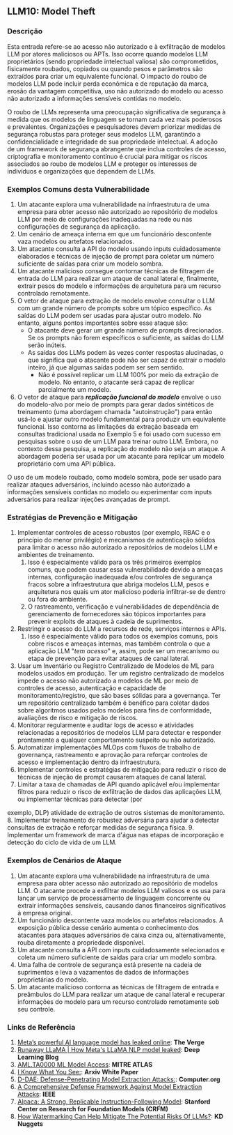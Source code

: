 ## LLM10: Model Theft

### Descrição

Esta entrada refere-se ao acesso não autorizado e à exfiltração de modelos LLM por atores maliciosos ou APTs. Isso ocorre quando modelos LLM proprietários (sendo propriedade intelectual valiosa) são comprometidos, fisicamente roubados, copiados ou quando pesos e parâmetros são extraídos para criar um equivalente funcional. O impacto do roubo de modelos LLM pode incluir perda econômica e de reputação da marca, erosão da vantagem competitiva, uso não autorizado do modelo ou acesso não autorizado a informações sensíveis contidas no modelo.

O roubo de LLMs representa uma preocupação significativa de segurança à medida que os modelos de linguagem se tornam cada vez mais poderosos e prevalentes. Organizações e pesquisadores devem priorizar medidas de segurança robustas para proteger seus modelos LLM, garantindo a confidencialidade e integridade de sua propriedade intelectual. A adoção de um framework de segurança abrangente que inclua controles de acesso, criptografia e monitoramento contínuo é crucial para mitigar os riscos associados ao roubo de modelos LLM e proteger os interesses de indivíduos e organizações que dependem de LLMs.

### Exemplos Comuns desta Vulnerabilidade

1. Um atacante explora uma vulnerabilidade na infraestrutura de uma empresa para obter acesso não autorizado ao repositório de modelos LLM por meio de configurações inadequadas na rede ou nas configurações de segurança da aplicação.
2. Um cenário de ameaça interna em que um funcionário descontente vaza modelos ou artefatos relacionados.
3. Um atacante consulta a API do modelo usando inputs cuidadosamente elaborados e técnicas de injeção de prompt para coletar um número suficiente de saídas para criar um modelo sombra.
4. Um atacante malicioso consegue contornar técnicas de filtragem de entrada do LLM para realizar um ataque de canal lateral e, finalmente, extrair pesos do modelo e informações de arquitetura para um recurso controlado remotamente.
5. O vetor de ataque para extração de modelo envolve consultar o LLM com um grande número de prompts sobre um tópico específico. As saídas do LLM podem ser usadas para ajustar outro modelo. No entanto, alguns pontos importantes sobre esse ataque são:
   - O atacante deve gerar um grande número de prompts direcionados. Se os prompts não forem específicos o suficiente, as saídas do LLM serão inúteis.
   - As saídas dos LLMs podem às vezes conter respostas alucinadas, o que significa que o atacante pode não ser capaz de extrair o modelo inteiro, já que algumas saídas podem ser sem sentido.
     - Não é possível replicar um LLM 100% por meio da extração de modelo. No entanto, o atacante será capaz de replicar parcialmente um modelo.
6. O vetor de ataque para **_replicação funcional do modelo_** envolve o uso do modelo-alvo por meio de prompts para gerar dados sintéticos de treinamento (uma abordagem chamada "autoinstrução") para então usá-lo e ajustar outro modelo fundamental para produzir um equivalente funcional. Isso contorna as limitações da extração baseada em consultas tradicional usada no Exemplo 5 e foi usado com sucesso em pesquisas sobre o uso de um LLM para treinar outro LLM. Embora, no contexto dessa pesquisa, a replicação do modelo não seja um ataque. A abordagem poderia ser usada por um atacante para replicar um modelo proprietário com uma API pública.

O uso de um modelo roubado, como modelo sombra, pode ser usado para realizar ataques adversários, incluindo acesso não autorizado a informações sensíveis contidas no modelo ou experimentar com inputs adversários para realizar injeções avançadas de prompt.

### Estratégias de Prevenção e Mitigação

1. Implementar controles de acesso robustos (por exemplo, RBAC e o princípio do menor privilégio) e mecanismos de autenticação sólidos para limitar o acesso não autorizado a repositórios de modelos LLM e ambientes de treinamento.
   1. Isso é especialmente válido para os três primeiros exemplos comuns, que podem causar essa vulnerabilidade devido a ameaças internas, configuração inadequada e/ou controles de segurança fracos sobre a infraestrutura que abriga modelos LLM, pesos e arquitetura nos quais um ator malicioso poderia infiltrar-se de dentro ou fora do ambiente.
   2. O rastreamento, verificação e vulnerabilidades de dependência de gerenciamento de fornecedores são tópicos importantes para prevenir exploits de ataques à cadeia de suprimentos.
2. Restringir o acesso do LLM a recursos de rede, serviços internos e APIs.
   1. Isso é especialmente válido para todos os exemplos comuns, pois cobre riscos e ameaças internas, mas também controla o que a aplicação LLM "_tem acesso_" e, assim, pode ser um mecanismo ou etapa de prevenção para evitar ataques de canal lateral.
3. Usar um Inventário ou Registro Centralizado de Modelos de ML para modelos usados em produção. Ter um registro centralizado de modelos impede o acesso não autorizado a modelos de ML por meio de controles de acesso, autenticação e capacidade de monitoramento/registro, que são bases sólidas para a governança. Ter um repositório centralizado também é benéfico para coletar dados sobre algoritmos usados pelos modelos para fins de conformidade, avaliações de risco e mitigação de riscos.
4. Monitorar regularmente e auditar logs de acesso e atividades relacionadas a repositórios de modelos LLM para detectar e responder prontamente a qualquer comportamento suspeito ou não autorizado.
5. Automatizar implementações MLOps com fluxos de trabalho de governança, rastreamento e aprovação para reforçar controles de acesso e implementação dentro da infraestrutura.
6. Implementar controles e estratégias de mitigação para reduzir o risco de técnicas de injeção de prompt causarem ataques de canal lateral.
7. Limitar a taxa de chamadas de API quando aplicável e/ou implementar filtros para reduzir o risco de exfiltração de dados das aplicações LLM, ou implementar técnicas para detectar (por

 exemplo, DLP) atividade de extração de outros sistemas de monitoramento.
8. Implementar treinamento de robustez adversária para ajudar a detectar consultas de extração e reforçar medidas de segurança física.
9. Implementar um framework de marca d'água nas etapas de incorporação e detecção do ciclo de vida de um LLM.

### Exemplos de Cenários de Ataque

1. Um atacante explora uma vulnerabilidade na infraestrutura de uma empresa para obter acesso não autorizado ao repositório de modelos LLM. O atacante procede a exfiltrar modelos LLM valiosos e os usa para lançar um serviço de processamento de linguagem concorrente ou extrair informações sensíveis, causando danos financeiros significativos à empresa original.
2. Um funcionário descontente vaza modelos ou artefatos relacionados. A exposição pública desse cenário aumenta o conhecimento dos atacantes para ataques adversários de caixa cinza ou, alternativamente, rouba diretamente a propriedade disponível.
3. Um atacante consulta a API com inputs cuidadosamente selecionados e coleta um número suficiente de saídas para criar um modelo sombra.
4. Uma falha de controle de segurança está presente na cadeia de suprimentos e leva a vazamentos de dados de informações proprietárias do modelo.
5. Um atacante malicioso contorna as técnicas de filtragem de entrada e preâmbulos do LLM para realizar um ataque de canal lateral e recuperar informações do modelo para um recurso controlado remotamente sob seu controle.

### Links de Referência

1. [Meta’s powerful AI language model has leaked online](https://www.theverge.com/2023/3/8/23629362/meta-ai-language-model-llama-leak-online-misuse): **The Verge**
2. [Runaway LLaMA | How Meta's LLaMA NLP model leaked](https://www.deeplearning.ai/the-batch/how-metas-llama-nlp-model-leaked/): **Deep Learning Blog**
3. [AML.TA0000 ML Model Access](https://atlas.mitre.org/tactics/AML.TA0000): **MITRE ATLAS**
4. [I Know What You See:](https://arxiv.org/pdf/1803.05847.pdf): **Arxiv White Paper**
5. [D-DAE: Defense-Penetrating Model Extraction Attacks:](https://www.computer.org/csdl/proceedings-article/sp/2023/933600a432/1He7YbsiH4c): **Computer.org**
6. [A Comprehensive Defense Framework Against Model Extraction Attacks](https://ieeexplore.ieee.org/document/10080996): **IEEE**
7. [Alpaca: A Strong, Replicable Instruction-Following Model](https://crfm.stanford.edu/2023/03/13/alpaca.html): **Stanford Center on Research for Foundation Models (CRFM)**
8. [How Watermarking Can Help Mitigate The Potential Risks Of LLMs?](https://www.kdnuggets.com/2023/03/watermarking-help-mitigate-potential-risks-llms.html): **KD Nuggets**
